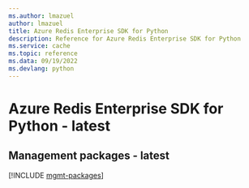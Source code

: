 ```yaml
---
ms.author: lmazuel
author: lmazuel
title: Azure Redis Enterprise SDK for Python
description: Reference for Azure Redis Enterprise SDK for Python
ms.service: cache
ms.topic: reference
ms.data: 09/19/2022
ms.devlang: python
---
```

# Azure Redis Enterprise SDK for Python - latest

## Management packages - latest
[!INCLUDE [mgmt-packages](redis-enterprise-mgmt-index.md)]